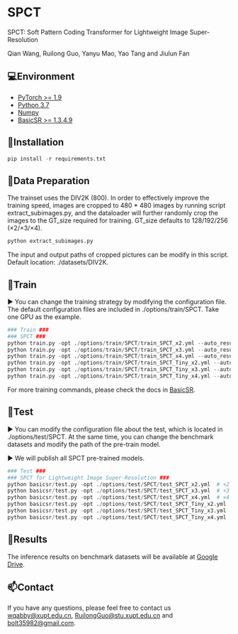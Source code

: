 # SPCT

SPCT: Soft Pattern Coding Transformer for Lightweight Image Super-Resolution

Qian Wang, Ruilong Guo, Yanyu Mao, Yao Tang and Jiulun Fan

## 💻Environment

- [PyTorch >= 1.9](https://pytorch.org/)
- [Python 3.7](https://www.python.org/downloads/)
- [Numpy](https://numpy.org/)
- [BasicSR >= 1.3.4.9](https://github.com/XPixelGroup/BasicSR)

## 🔧Installation

```python
pip install -r requirements.txt
```

## 📜Data Preparation

The trainset uses the DIV2K (800). In order to effectively improve the training speed, images are cropped to 480 * 480 images by running script extract_subimages.py, and the dataloader will further randomly crop the images to the GT_size required for training. GT_size defaults to 128/192/256 (×2/×3/×4). 

```python
python extract_subimages.py
```

The input and output paths of cropped pictures can be modify in this script. Default location: ./datasets/DIV2K.

## 🚀Train

▶️ You can change the training strategy by modifying the configuration file. The default configuration files are included in ./options/train/SPCT. Take one GPU as the example.

```python
### Train ###
### SPCT ###
python train.py -opt ./options/train/SPCT/train_SPCT_x2.yml --auto_resume  # ×2
python train.py -opt ./options/train/SPCT/train_SPCT_x3.yml --auto_resume  # ×3
python train.py -opt ./options/train/SPCT/train_SPCT_x4.yml --auto_resume  # ×4
python train.py -opt ./options/train/SPCT/train_SPCT_Tiny_x2.yml --auto_resume  # ×2
python train.py -opt ./options/train/SPCT/train_SPCT_Tiny_x3.yml --auto_resume  # ×3
python train.py -opt ./options/train/SPCT/train_SPCT_Tiny_x4.yml --auto_resume  # ×4
```

For more training commands, please check the docs in [BasicSR](https://github.com/XPixelGroup/BasicSR).

## 🚀Test

▶️ You can modify the configuration file about the test, which is located in ./options/test/SPCT. At the same time, you can change the benchmark datasets and modify the path of the pre-train model. 

▶️ We will publish all SPCT pre-trained models.

```python
### Test ###
### SPCT for Lightweight Image Super-Resolution ###
python basicsr/test.py -opt ./options/test/SPCT/test_SPCT_x2.yml  # ×2
python basicsr/test.py -opt ./options/test/SPCT/test_SPCT_x3.yml  # ×3
python basicsr/test.py -opt ./options/test/SPCT/test_SPCT_x4.yml  # ×4
python basicsr/test.py -opt ./options/test/SPCT/test_SPCT_Tiny_x2.yml  # ×2
python basicsr/test.py -opt ./options/test/SPCT/test_SPCT_Tiny_x3.yml  # ×3
python basicsr/test.py -opt ./options/test/SPCT/test_SPCT_Tiny_x4.yml  # ×4
```

## 🚩Results

The inference results on benchmark datasets will be available at [Google Drive](https://drive.google.com/file/d).

## :mailbox:Contact

If you have any questions, please feel free to contact us wqabby@xupt.edu.cn, RuilongGuo@stu.xupt.edu.cn and bolt35982@gmail.com.
